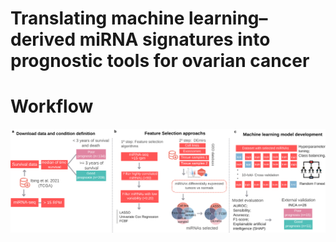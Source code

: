 # Translating machine learning–derived miRNA signatures into prognostic tools for ovarian cancer

# Workflow
![This is an image](figure1.svg)
